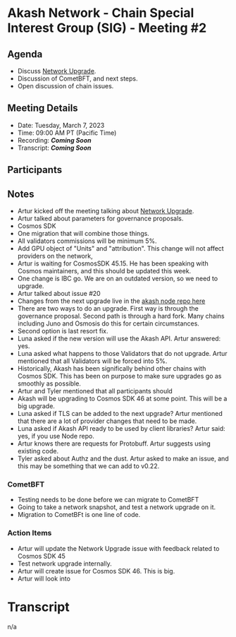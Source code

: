# Akash Network - Chain Special Interest Group (SIG) - Meeting #2

## Agenda

- Discuss [Network Upgrade](https://github.com/akash-network/support/issues/73).
- Discussion of CometBFT, and next steps.
- Open discussion of chain issues.

## Meeting Details

- Date: Tuesday, March 7, 2023
- Time: 09:00 AM PT (Pacific Time)
- Recording: ***Coming Soon***
- Transcript: ***Coming Soon***


## Participants


## Notes

- Artur kicked off the meeting talking about [Network Upgrade](https://github.com/akash-network/support/issues/73).
- Artur talked about parameters for governance proposals. 
- Cosmos SDK
- One migration that will combine those things. 
- All validators commissions will be minimum 5%.
- Add GPU object of "Units" and "attribution". This change will not affect providers on the network, 
- Artur is waiting for CosmosSDK 45.15. He has been speaking with Cosmos maintainers, and this should be updated this week. 
- One change is IBC go. We are on an outdated version, so we need to upgrade. 
- Artur talked about issue #20
- Changes from the next upgrade live in the [akash node repo here](https://github.com/akash-network/node/compare/master...develop)
- There are two ways to do an upgrade. First way is through the governance proposal. Second path is through a hard fork. Many chains including Juno and Osmosis do this for certain circumstances. 
- Second option is last resort fix. 
- Luna asked if the new version will use the Akash API. Artur answered: yes.
- Luna asked what happens to those Validators that do not upgrade. Artur mentioned that all Validators will be forced into 5%. 
- Historically, Akash has been significally behind other chains with Cosmos SDK. This has been on purpose to make sure upgrades go as smoothly as possible. 
- Artur and Tyler mentioned that all participants should
- Akash will be upgrading to Cosmos SDK 46 at some point. This will be a big upgrade. 
- Luna asked if TLS can be added to the next upgrade? Artur mentioned that there are a lot of provider changes that need to be made.
- Luna asked if Akash API ready to be used by client libraries? Artur said: yes, if you use Node repo. 
- Artur knows there are requests for Protobuff. Artur suggests using existing code.
- Tyler asked about Authz and the dust. Artur asked to make an issue, and this may be something that we can add to v0.22.

### CometBFT

- Testing needs to be done before we can migrate to CometBFT
- Going to take a network snapshot, and test a network upgrade on it. 
- Migration to CometBFt is one line of code. 

### Action Items

- Artur will update the Network Upgrade issue with feedback related to Cosmos SDK 45
- Test network upgrade internally. 
- Artur will create issue for Cosmos SDK 46. This is big.
- Artur will look into 

# Transcript

n/a



